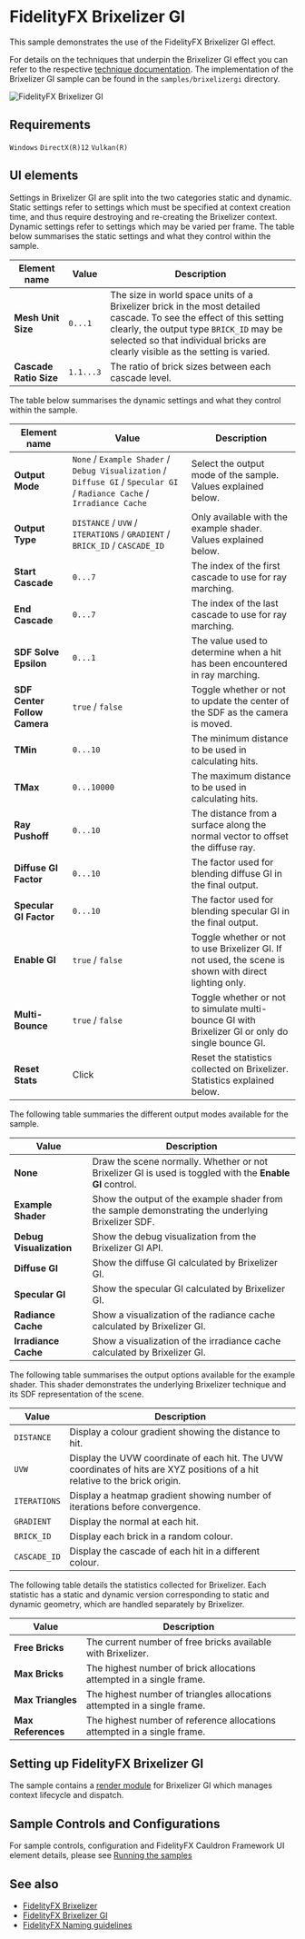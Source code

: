 <!-- @page page_samples_brixelizer FidelityFX Brixelizer GI 1.0 -->

<h1>FidelityFX Brixelizer GI</h1>

This sample demonstrates the use of the FidelityFX Brixelizer GI effect.

For details on the techniques that underpin the Brixelizer GI effect you can refer to the respective [technique documentation](../techniques/brixelizer-gi.md). The implementation of the Brixelizer GI sample can be found in the `samples/brixelizergi` directory.

![FidelityFX Brixelizer GI](media/brixelizergi/sample.png)

<h2>Requirements</h2>

`Windows` `DirectX(R)12` `Vulkan(R)`

<h2>UI elements</h2>

Settings in Brixelizer GI are split into the two categories static and dynamic. Static settings refer to settings which must be specified at context creation time, and thus require destroying and re-creating the Brixelizer context. Dynamic settings refer to settings which may be varied per frame. The table below summarises the static settings and what they control within the sample.

| Element name           | Value      | Description |
|------------------------|------------|-------------|
| **Mesh Unit Size**     | `0...1`    | The size in world space units of a Brixelizer brick in the most detailed cascade. To see the effect of this setting clearly, the output type `BRICK_ID` may be selected so that individual bricks are clearly visible as the setting is varied. |
| **Cascade Ratio Size** | `1.1...3` | The ratio of brick sizes between each cascade level. |

The table below summarises the dynamic settings and what they control within the sample.

| Element name                    | Value                                                                      | Description |
|---------------------------------|----------------------------------------------------------------------------|-------------|
| **Output Mode**                 | `None` / `Example Shader` / `Debug Visualization` / `Diffuse GI` / `Specular GI` / `Radiance Cache` / `Irradiance Cache` | Select the output mode of the sample. Values explained below. |
| **Output Type**                 | `DISTANCE` / `UVW` / `ITERATIONS` / `GRADIENT` / `BRICK_ID` / `CASCADE_ID` | Only available with the example shader. Values explained below. |
| **Start Cascade**               | `0...7`                                                                    | The index of the first cascade to use for ray marching. |
| **End Cascade**                 | `0...7`                                                                    | The index of the last cascade to use for ray marching. |
| **SDF Solve Epsilon**           | `0...1`                                                                    | The value used to determine when a hit has been encountered in ray marching. |
| **SDF Center Follow Camera**    | `true` / `false`                                                           | Toggle whether or not to update the center of the SDF as the camera is moved. |
| **TMin**                        | `0...10`                                                                   | The minimum distance to be used in calculating hits. |
| **TMax**                        | `0...10000`                                                                   | The maximum distance to be used in calculating hits. |
| **Ray Pushoff**        | `0...10`         | The distance from a surface along the normal vector to offset the diffuse ray. |
| **Diffuse GI Factor**  | `0...10`         | The factor used for blending diffuse GI in the final output. |
| **Specular GI Factor** | `0...10`         | The factor used for blending specular GI in the final output. |
| **Enable GI**          | `true` / `false` | Toggle whether or not to use Brixelizer GI. If not used, the scene is shown with direct lighting only. |
| **Multi-Bounce**       | `true` / `false` | Toggle whether or not to simulate multi-bounce GI with Brixelizer GI or only do single bounce GI. |
| **Reset Stats**        | Click            | Reset the statistics collected on Brixelizer. Statistics explained below. |

The following table summaries the different output modes available for the sample.

| Value                   | Description |
|-------------------------|-------------|
| **None**                | Draw the scene normally. Whether or not Brixelizer GI is used is toggled with the **Enable GI** control. |
| **Example Shader**      | Show the output of the example shader from the sample demonstrating the underlying Brixelizer SDF. |
| **Debug Visualization** | Show the debug visualization from the Brixelizer GI API. |
| **Diffuse GI**          | Show the diffuse GI calculated by Brixelizer GI. |
| **Specular GI**         | Show the specular GI calculated by Brixelizer GI. |
| **Radiance Cache**      | Show a visualization of the radiance cache calculated by Brixelizer GI. |
| **Irradiance Cache**    | Show a visualization of the irradiance cache calculated by Brixelizer GI. |

The following table summarises the output options available for the example shader. This shader demonstrates the underlying Brixelizer technique and its SDF representation of the scene.

|  Value       | Description |
|--------------|-------------|
| `DISTANCE`   | Display a colour gradient showing the distance to hit. |
| `UVW`        | Display the UVW coordinate of each hit. The UVW coordinates of hits are XYZ positions of a hit relative to the brick origin. |
| `ITERATIONS` | Display a heatmap gradient showing number of iterations before convergence. |
| `GRADIENT`   | Display the normal at each hit. |
| `BRICK_ID`   | Display each brick in a random colour. |
| `CASCADE_ID` | Display the cascade of each hit in a different colour. |

The following table details the statistics collected for Brixelizer. Each statistic has a static and dynamic version corresponding to static and dynamic geometry, which are handled separately by Brixelizer.

| Value              | Description |
|--------------------|-------------|
| **Free Bricks**    | The current number of free bricks available with Brixelizer. |
| **Max Bricks**     | The highest number of brick allocations attempted in a single frame. |
| **Max Triangles**  | The highest number of triangles allocations attempted in a single frame. |
| **Max References** | The highest number of reference allocations attempted in a single frame. |

<h2>Setting up FidelityFX Brixelizer GI</h2>

The sample contains a [render module](../../samples/brixelizergi/brixelizergirendermodule.h) for Brixelizer GI which manages context lifecycle and dispatch.

<h2>Sample Controls and Configurations</h2>

For sample controls, configuration and FidelityFX Cauldron Framework UI element details, please see [Running the samples](../getting-started/running-samples.md)

<h2>See also</h2>

- [FidelityFX Brixelizer](../techniques/brixelizer.md)
- [FidelityFX Brixelizer GI](../techniques/brixelizer-gi.md)
- [FidelityFX Naming guidelines](../getting-started/naming-guidelines.md)
